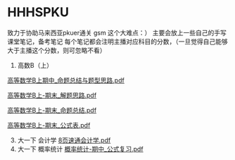 # HHHSPKU
致力于协助马来西亚pkuer通关 gsm 这个大难点：）
主要会放上一些自己的手写课堂笔记，备考笔记
每个笔记都会注明主播对应科目的分数，（一旦觉得自己能够大于主播这个分数，则可忽略不看）

1. 高数B（上）

[高等数学B上期中_命题总结与题型思路.pdf](https://github.com/user-attachments/files/20839502/B._.pdf)

[高等数学B上-期末_解题思路.pdf](https://github.com/user-attachments/files/20839503/B.-._.pdf)

[高等数学B上-期末_命题总结.pdf](https://github.com/user-attachments/files/20839504/B.-._.pdf)

[高等数学B上-期末_公式表.pdf](https://github.com/user-attachments/files/20839510/B.-._.pdf)


3. 大一下 会计学 [8页速通会计学.pdf](https://github.com/user-attachments/files/20839477/8.pdf)
4. 大一下 概率统计 [概率统计-期中_公式复习.pdf](https://github.com/user-attachments/files/20839484/-._.pdf)
